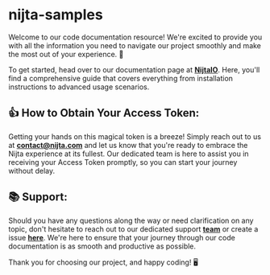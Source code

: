 # nijta-samples

Welcome to our code documentation resource! We're excited to provide you with all the information you need to navigate our project smoothly and make the most out of your experience. 🚀

To get started, head over to our documentation page at **[NijtaIO](https://nijta.readme.io/reference/getting-started-1)**. Here, you'll find a comprehensive guide that covers everything from installation instructions to advanced usage scenarios. 

## 👍 How to Obtain Your Access Token:
Getting your hands on this magical token is a breeze! Simply reach out to us at **[contact@nijta.com](mailto:contact@nijta.com)** and let us know that you're ready to embrace the Nijta experience at its fullest. Our dedicated team is here to assist you in receiving your Access Token promptly, so you can start your journey without delay.

## 📚 Support:
Should you have any questions along the way or need clarification on any topic, don't hesitate to reach out to our dedicated support **[team](mailto:tech@nijta.com)** or create a issue **[here](https://github.com/Nijta/nijta-samples/issues)**. We're here to ensure that your journey through our code documentation is as smooth and productive as possible.

Thank you for choosing our project, and happy coding! 🖥️

